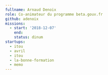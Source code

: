 ```yaml
---
fullname: Arnaud Denoix
role: Co-animateur du programme beta.gouv.fr
github: adenoix
missions:
  - start: '2018-12-07'
    end:
    status: dinum
startups:
  - itou
  - avril
  - itou 
  - la-bonne-formation
  - memo
---
```

